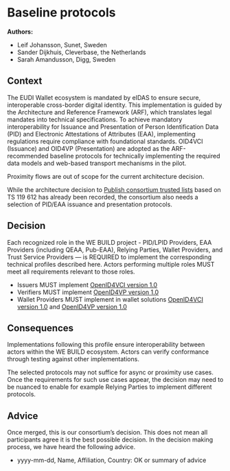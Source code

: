 # Baseline protocols

**Authors:**

- Leif Johansson, Sunet, Sweden
- Sander Dijkhuis, Cleverbase, the Netherlands
- Sarah Amandusson, Digg, Sweden

## Context
The EUDI Wallet ecosystem is mandated by eIDAS to ensure secure, interoperable cross-border digital identity.
This implementation is guided by the Architecture and Reference Framework (ARF), which translates legal mandates into technical specifications.
To achieve mandatory interoperability for Issuance and Presentation of Person Identification Data (PID) and Electronic Attestations of Attributes (EAA), implementing regulations require compliance with foundational standards.
OID4VCI (Issuance) and OID4VP (Presentation) are adopted as the ARF-recommended baseline protocols for technically implementing the required data models and web-based transport mechanisms in the pilot.

Proximity flows are out of scope for the current architecture decision.

While the architecture decision to [Publish consortium trusted lists](trusted-lists.md) based on TS 119 612 has already been recorded, the consortium also needs a selection of PID/EAA issuance and presentation protocols.

## Decision

Each recognized role in the WE BUILD project - PID/LPID Providers, EAA Providers (including QEAA, Pub-EAA), Relying Parties, Wallet Providers, and Trust Service Providers — is REQUIRED to implement the corresponding technical profiles described here.
Actors performing multiple roles MUST meet all requirements relevant to those roles.

* Issuers MUST implement [OpenID4VCI version 1.0](https://openid.net/specs/openid-4-verifiable-credential-issuance-1_0.html)
* Verifiers MUST implement [OpenID4VP version 1.0](https://openid.net/specs/openid-4-verifiable-presentations-1_0.html)
* Wallet Providers MUST implement in wallet solutions [OpenID4VCI version 1.0](https://openid.net/specs/openid-4-verifiable-credential-issuance-1_0.html) and [OpenID4VP version 1.0](https://openid.net/specs/openid-4-verifiable-presentations-1_0.html)

## Consequences

Implementations following this profile ensure interoperability between actors within the WE BUILD ecosystem.
Actors can verify conformance through testing against other implementations.

The selected protocols may not suffice for async or proximity use cases. Once the requirements for such use cases appear, the decision may need to be nuanced to enable for example Relying Parties to implement different protocols.

## Advice

Once merged, this is our consortium’s decision. This does not mean all participants agree it is the best possible decision. In the decision making process, we have heard the following advice.
- yyyy-mm-dd, Name, Affiliation, Country: OK or summary of advice

